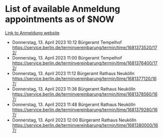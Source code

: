 # List of available Anmeldung appointments as of $NOW
[Link to Anmeldung website](https://service.berlin.de/terminvereinbarung/termin/tag.php?termin=1&anliegen[]=120686&dienstleisterlist=122210,122217,327316,122219,327312,122227,327314,122231,327346,122243,327348,122254,122252,329742,122260,329745,122262,329748,122271,327278,122273,327274,122277,327276,330436,122280,327294,122282,327290,122284,327292,122291,327270,122285,327266,122286,327264,122296,327268,150230,329760,122297,327286,122294,327284,122312,329763,122314,329775,122304,327330,122311,327334,122309,327332,317869,122281,327352,122279,329772,122283,122276,327324,122274,327326,122267,329766,122246,327318,122251,327320,122257,327322,122208,327298,122226,327300&herkunft=http%3A%2F%2Fservice.berlin.de%2Fdienstleistung%2F120686%2F)
- Donnerstag, 13. April 2023 10:12 Bürgeramt Tempelhof https://service.berlin.de/terminvereinbarung/termin/time/1681373520/172/
- Donnerstag, 13. April 2023 11:00 Bürgeramt Tempelhof https://service.berlin.de/terminvereinbarung/termin/time/1681376400/172/
- Donnerstag, 13. April 2023 11:12 Bürgeramt Rathaus Neukölln https://service.berlin.de/terminvereinbarung/termin/time/1681377120/167/
- Donnerstag, 13. April 2023 11:36 Bürgeramt Rathaus Neukölln https://service.berlin.de/terminvereinbarung/termin/time/1681378560/167/
- Donnerstag, 13. April 2023 11:48 Bürgeramt Rathaus Neukölln https://service.berlin.de/terminvereinbarung/termin/time/1681379280/167/
- Donnerstag, 13. April 2023 12:00 Bürgeramt Rathaus Neukölln https://service.berlin.de/terminvereinbarung/termin/time/1681380000/167/
